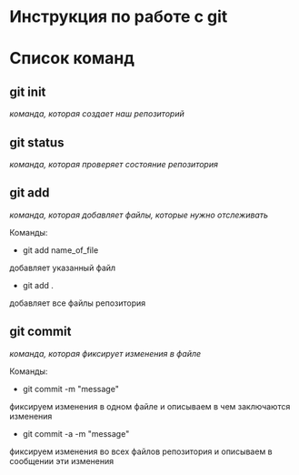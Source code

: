 # Инструкция по работе с git

# Список команд

## git init
*команда, которая создает наш репозиторий*

## git status
*команда, которая проверяет состояние репозитория*

## git add
*команда, которая добавляет файлы, которые нужно отслеживать*

Команды:

* git add name_of_file

добавляет указанный файл

* git add .

добавляет все файлы репозитория

## git commit
*команда, которая фиксирует изменения в файле*

Команды:

* git commit -m "message"

фиксируем изменения в одном файле и описываем в чем заключаются изменения

*  git commit -a -m "message"

фиксируем изменения во всех файлов репозитория и описываем в сообщении эти изменения
